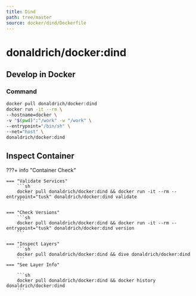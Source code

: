 ```yaml
---
title: Dind
path: tree/master
source: docker/dind/Dockerfile
---
```


# donaldrich/docker:dind

## Develop in Docker

### Command

```sh
docker pull donaldrich/docker:dind
docker run -it --rm \
--hostname=docker \
-v "$(pwd)":"/work" -w "/work" \
--entrypoint="/bin/sh" \
--net="host" \
donaldrich/docker:dind
```

## Inspect Container

???+ info "Container Check"

    === "Validate Services"
        ```sh
        docker pull donaldrich/docker:dind && docker run -it --rm --entrypoint="tusk" donaldrich/docker:dind validate
        ```

    === "Check Versions"
        ```sh
        docker pull donaldrich/docker:dind && docker run -it --rm --entrypoint="tusk" donaldrich/docker:dind version
        ```

    === "Inspect Layers"
        ```sh
        docker pull donaldrich/docker:dind && dive donaldrich/docker:dind
        ```
    === "See Layer Info"

        ```sh
        docker pull donaldrich/docker:dind && docker history donaldrich/docker:dind
        ```